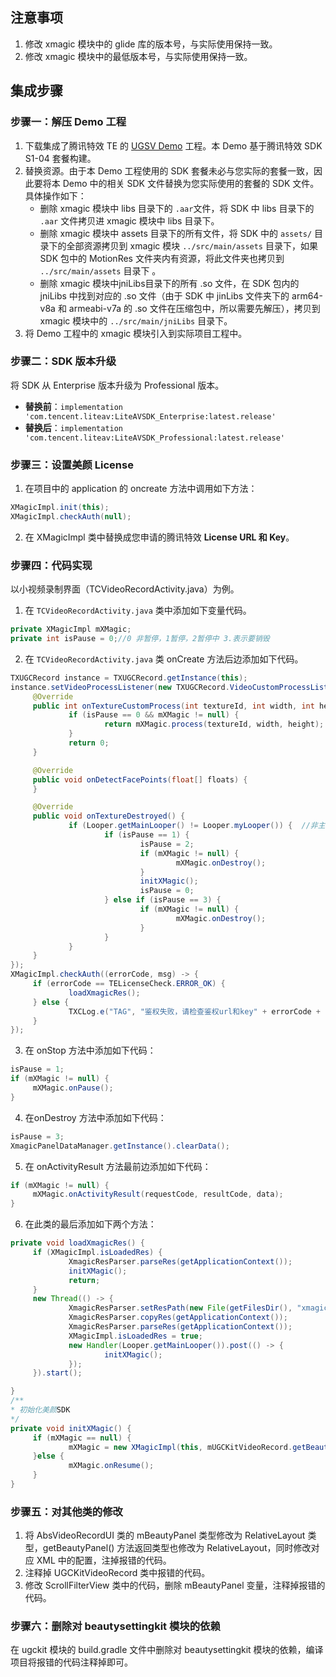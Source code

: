 ## 注意事项
1. 修改 xmagic 模块中的 glide 库的版本号，与实际使用保持一致。
2. 修改 xmagic 模块中的最低版本号，与实际使用保持一致。


## 集成步骤
### 步骤一：解压 Demo 工程
1. 下载集成了腾讯特效 TE 的 [UGSV Demo](https://mediacloud-76607.gzc.vod.tencent-cloud.com/TencentEffect/Android/2.4.1.115.vcube/UGSV_Demo.zip) 工程。本 Demo 基于腾讯特效 SDK S1-04 套餐构建。
2. 替换资源。由于本 Demo 工程使用的 SDK 套餐未必与您实际的套餐一致，因此要将本 Demo 中的相关 SDK 文件替换为您实际使用的套餐的 SDK 文件。具体操作如下：
   - 删除 xmagic 模块中 libs 目录下的 `.aar`文件，将 SDK 中 libs 目录下的 `.aar` 文件拷贝进 xmagic 模块中 libs 目录下。
   - 删除 xmagic 模块中 assets 目录下的所有文件，将 SDK 中的 `assets/` 目录下的全部资源拷贝到 xmagic 模块 `../src/main/assets` 目录下，如果SDK 包中的 MotionRes 文件夹内有资源，将此文件夹也拷贝到 `../src/main/assets` 目录下 。
   - 删除 xmagic 模块中jniLibs目录下的所有 .so 文件，在 SDK 包内的 jniLibs 中找到对应的 .so 文件（由于 SDK 中 jinLibs 文件夹下的 arm64-v8a 和 armeabi-v7a 的 .so 文件在压缩包中，所以需要先解压），拷贝到 xmagic 模块中的 `../src/main/jniLibs` 目录下。
3. 将 Demo ⼯程中的 xmagic 模块引⼊到实际项⽬⼯程中。

### 步骤二：SDK 版本升级
将 SDK 从 Enterprise 版本升级为 Professional 版本。
- **替换前**：`implementation 'com.tencent.liteav:LiteAVSDK_Enterprise:latest.release'`
- **替换后**：`implementation 'com.tencent.liteav:LiteAVSDK_Professional:latest.release'`

### 步骤三：设置美颜 License
1. 在项目中的 application 的 oncreate 方法中调用如下方法：
```java
XMagicImpl.init(this);
XMagicImpl.checkAuth(null);
```
2. 在 XMagicImpl 类中替换成您申请的腾讯特效 **License URL 和 Key**。

### 步骤四：代码实现
以小视频录制界面（TCVideoRecordActivity.java）为例。

1. 在 `TCVideoRecordActivity.java` 类中添加如下变量代码。
```java
private XMagicImpl mXMagic;
private int isPause = 0;//0 非暂停，1暂停，2暂停中 3.表示要销毁
```
2. 在 `TCVideoRecordActivity.java` 类 onCreate 方法后边添加如下代码。
```java
TXUGCRecord instance = TXUGCRecord.getInstance(this);
instance.setVideoProcessListener(new TXUGCRecord.VideoCustomProcessListener() {
	 @Override
	 public int onTextureCustomProcess(int textureId, int width, int height) {
			 if (isPause == 0 && mXMagic != null) {
					 return mXMagic.process(textureId, width, height);
			 }
			 return 0;
	 }

	 @Override
	 public void onDetectFacePoints(float[] floats) {
	 }

	 @Override
	 public void onTextureDestroyed() {
			 if (Looper.getMainLooper() != Looper.myLooper()) {  //非主线程
					 if (isPause == 1) {
							 isPause = 2;
							 if (mXMagic != null) {
									 mXMagic.onDestroy();
							 }
							 initXMagic();
							 isPause = 0;
					 } else if (isPause == 3) {
							 if (mXMagic != null) {
									 mXMagic.onDestroy();
							 }
					 }
			 }
	 }
});
XMagicImpl.checkAuth((errorCode, msg) -> {
	 if (errorCode == TELicenseCheck.ERROR_OK) {
			 loadXmagicRes();
	 } else {
			 TXCLog.e("TAG", "鉴权失败，请检查鉴权url和key" + errorCode + " " + msg);
	 }
});
```
3. 在 onStop 方法中添加如下代码：
```java
isPause = 1;
if (mXMagic != null) {
	 mXMagic.onPause();
}
```
4. 在onDestroy 方法中添加如下代码：
```java
isPause = 3;
XmagicPanelDataManager.getInstance().clearData();
```
5. 在 onActivityResult 方法最前边添加如下代码：
```java
if (mXMagic != null) {
	 mXMagic.onActivityResult(requestCode, resultCode, data);
}
```
6. 在此类的最后添加如下两个方法：
```java
private void loadXmagicRes() {
	 if (XMagicImpl.isLoadedRes) {
			 XmagicResParser.parseRes(getApplicationContext());
			 initXMagic();
			 return;
	 }
	 new Thread(() -> {
			 XmagicResParser.setResPath(new File(getFilesDir(), "xmagic").getAbsolutePath());
			 XmagicResParser.copyRes(getApplicationContext());
			 XmagicResParser.parseRes(getApplicationContext());
			 XMagicImpl.isLoadedRes = true;
			 new Handler(Looper.getMainLooper()).post(() -> {
					 initXMagic();
			 });
	 }).start();

}
/**
* 初始化美颜SDK
*/
private void initXMagic() {
	 if (mXMagic == null) {
			 mXMagic = new XMagicImpl(this, mUGCKitVideoRecord.getBeautyPanel());
	 }else {
			 mXMagic.onResume();
	 }
}
```

### 步骤五：对其他类的修改

1. 将 AbsVideoRecordUI 类的 mBeautyPanel 类型修改为 RelativeLayout 类型，getBeautyPanel() 方法返回类型也修改为 RelativeLayout，同时修改对应 XML 中的配置，注掉报错的代码。
2. 注释掉 UGCKitVideoRecord 类中报错的代码。
3. 修改 ScrollFilterView 类中的代码，删除 mBeautyPanel 变量，注释掉报错的代码。

### 步骤六：删除对 beautysettingkit 模块的依赖
在 ugckit 模块的 build.gradle 文件中删除对 beautysettingkit 模块的依赖，编译项目将报错的代码注释掉即可。

